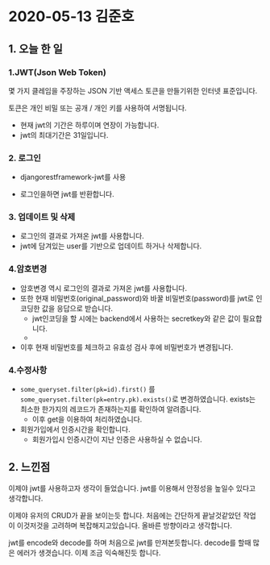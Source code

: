 # 2020-05-13 김준호

## 1. 오늘 한 일

### 1.JWT(Json Web Token)

몇 가지 클레임을 주장하는 JSON 기반 액세스 토큰을 만들기위한 인터넷 표준입니다. 

토큰은 개인 비밀 또는 공개 / 개인 키를 사용하여 서명됩니다.

- 현재 jwt의 기간은 하루이며 연장이 가능합니다.
- jwt의 최대기간은 31일입니다.



### 2. 로그인

- djangorestframework-jwt를 사용

- 로그인을하면 jwt를 반환합니다.



### 3. 업데이트 및 삭제

- 로그인의 결과로 가져온 jwt를 사용합니다.
- jwt에 담겨있는 user를 기반으로 업데이트 하거나 삭제합니다.



### 4.암호변경

- 암호변경 역시 로그인의 결과로 가져온 jwt를 사용합니다.
- 또한 현재 비밀번호(original_password)와 바꿀 비밀번호(password)를 jwt로 인코딩한 값을 응답으로 받습니다.
  - jwt인코딩을 할 시에는 backend에서 사용하는 secretkey와 같은 값이 필요합니다.
  - 
- 이후 현재 비밀번호를 체크하고 유효성 검사 후에 비밀번호가 변경됩니다.



### 4.수정사항

- `some_queryset.filter(pk=id).first()` 를 `some_queryset.filter(pk=entry.pk).exists()`로 변경하였습니다. exists는 최소한 한가지의 레코드가 존재하는지를 확인하여 알려줍니다.
  - 이후 get을 이용하여 처리하였습니다.
- 회원가입에서 인증시간을 확인합니다.
  - 회원가입시 인증시간이 지난 인증은 사용하실 수 없습니다.





## 2. 느낀점

 이제야 jwt를 사용하고자 생각이 들었습니다. jwt를 이용해서 안정성을 높일수 있다고 생각합니다. 



 이제야 유저의 CRUD가 끝을 보이는듯 합니다.  처음에는 간단하게 끝날것같았던 작업이 이것저것을 고려하며 복잡해지고있습니다. 올바른 방향이라고 생각합니다.



jwt를 encode와 decode를 하며 처음으로 jwt를 만져본듯합니다. decode를 할때 많은 에러가 생겻습니다. 이제 조금 익숙해진듯 합니다.





